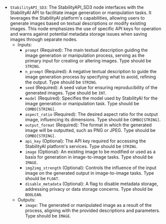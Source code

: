 - `StabilityAPI_SD3`: The StabilityAPI_SD3 node interfaces with the StabilityAI API to facilitate image generation or manipulation tasks. It leverages the StabilityAI platform's capabilities, allowing users to generate images based on textual descriptions or modify existing images. This node emphasizes the use of specific API keys for operation and warns against potential metadata storage issues when saving images through separate nodes.
    - Inputs:
        - `prompt` (Required): The main textual description guiding the image generation or manipulation process, serving as the primary input for creating or altering images. Type should be `STRING`.
        - `n_prompt` (Required): A negative textual description to guide the image generation process by specifying what to avoid, refining the output. Type should be `STRING`.
        - `seed` (Required): A seed value for ensuring reproducibility of the generated images. Type should be `INT`.
        - `model` (Required): Specifies the model used by StabilityAI for the image generation or manipulation task. Type should be `COMBO[STRING]`.
        - `aspect_ratio` (Required): The desired aspect ratio for the output image, influencing its dimensions. Type should be `COMBO[STRING]`.
        - `output_format` (Required): The format in which the generated image will be outputted, such as PNG or JPEG. Type should be `COMBO[STRING]`.
        - `api_key` (Optional): The API key required for accessing the StabilityAI platform's services. Type should be `STRING`.
        - `image` (Optional): An existing image to be modified or used as a basis for generation in image-to-image tasks. Type should be `IMAGE`.
        - `img2img_strength` (Optional): Controls the influence of the input image on the generated output in image-to-image tasks. Type should be `FLOAT`.
        - `disable_metadata` (Optional): A flag to disable metadata storage, addressing privacy or data storage concerns. Type should be `BOOLEAN`.
    - Outputs:
        - `image`: The generated or manipulated image as a result of the process, aligning with the provided descriptions and parameters. Type should be `IMAGE`.
